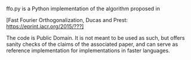 ffo.py is a Python implementation of the algorithm proposed in

[Fast Fourier Orthogonalization, Ducas and Prest: https://eprint.iacr.org/2015/???]

The code is Public Domain. It is not meant to be used as such, but offers 
sanity checks of the claims of the associated paper, and can serve as 
reference implementation for implementations in faster languages.
